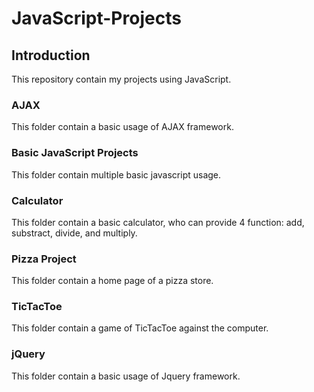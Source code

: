 # JavaScript-Projects

## Introduction
This repository contain my projects using JavaScript.

### AJAX
This folder contain a basic usage of AJAX framework.

### Basic JavaScript Projects
This folder contain multiple basic javascript usage.

### Calculator
This folder contain a basic calculator, who can provide 4 function: add, substract, divide, and multiply.

### Pizza Project
This folder contain a home page of a pizza store.

### TicTacToe
This folder contain a game of TicTacToe against the computer.

### jQuery
This folder contain a basic usage of Jquery framework.
